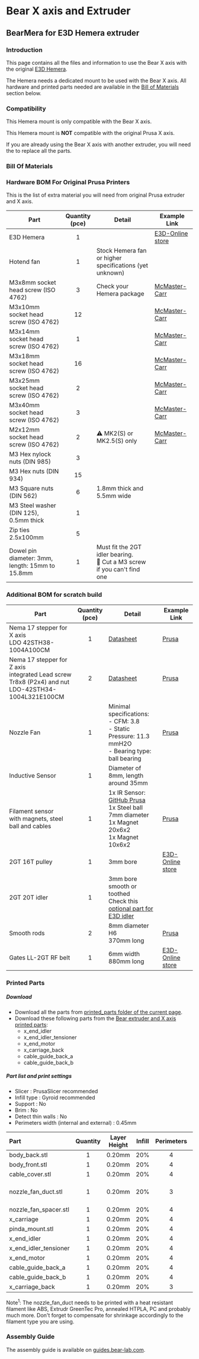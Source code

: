 # Bear X axis and Extruder

## BearMera for E3D Hemera extruder


### Introduction

This page contains all the files and information to use the Bear X axis with the original [E3D Hemera](https://e3d-online.com/e3d-hemera).

The Hemera needs a dedicated mount to be used with the Bear X axis. All hardware and printed parts needed are available in the [Bill of Materials](#bill-of-materials) section below.



### Compatibility

This Hemera mount is only compatible with the Bear X axis.

This Hemera mount is **NOT** compatible with the original Prusa X axis.

If you are already using the Bear X axis with another extruder, you will need the to replace all the parts.



### Bill Of Materials


### Hardware BOM For Original Prusa Printers

This is the list of extra material you will need from original Prusa extruder and X axis.

| Part     | Quantity<br>(pce) | Detail | Example Link |
|----------|:---------------:|----------|--------------|
| E3D Hemera                             | 1 | | [E3D-Online store](https://e3d-online.com/e3d-hemera) |
| Hotend fan                             | 1 | Stock Hemera fan<br/>or higher specifications (yet unknown) | |
| M3x8mm socket head screw (ISO 4762)    | 3 | Check your Hemera package | [McMaster-Carr](https://www.mcmaster.com/90751a111) | |
| M3x10mm socket head screw (ISO 4762)   | 12 | | [McMaster-Carr](https://www.mcmaster.com/#91292a113/=1coixe5) | |
| M3x14mm socket head screw (ISO 4762)   | 1  | | [McMaster-Carr](https://www.mcmaster.com/#91292a027/=1coixl3) | |
| M3x18mm socket head screw (ISO 4762)   | 16 | | [McMaster-Carr](https://www.mcmaster.com/#91292a029/=1coixwt) | |
| M3x25mm socket head screw (ISO 4762)   | 2  | | [McMaster-Carr](https://www.mcmaster.com/#91292a020/=1cok8ux) | |
| M3x40mm socket head screw (ISO 4762)   | 3  | | [McMaster-Carr](https://www.mcmaster.com/#91292a024/=1coj8pe) | |
| M2x12mm socket head screw (ISO 4762)   | 2  | :warning: MK2(S) or MK2.5(S) only | [McMaster-Carr](https://www.mcmaster.com/#91292a834/=1cok8m8) |
| M3 Hex nylock nuts (DIN 985)           | 3  | | |
| M3 Hex nuts (DIN 934)                  | 15 | | |
| M3 Square nuts (DIN 562)               | 6  | 1.8mm thick and 5.5mm wide | |
| M3 Steel washer (DIN 125), 0.5mm thick | 1  | | |
| Zip ties 2.5x100mm                     | 5  | | |
| Dowel pin<br/>diameter: 3mm, length: 15mm to 15.8mm | 1 | Must fit the 2GT idler bearing.<br/>:pushpin: Cut a M3 screw if you can't find one |


### Additional BOM for scratch build

| Part     | Quantity<br>(pce) | Detail | Example Link |
|----------|:---------------:|----------|--------------|
| Nema 17 stepper for X axis<br/>LDO 42STH38-1004A100CM | 1 | [Datasheet](https://github.com/gregsaun/bear_extruder_and_x_axis/raw/master/doc/datasheets/LDO-42STH38-1004A100CM-RevA-for-3D.pdf) | [Prusa](https://shop.prusa3d.com/en/mk3mk3s/388-x-axis-stepper-motor.html) |
| Nema 17 stepper for Z axis<br/>integrated Lead screw Tr8x8 (P2x4) and nut<br/>LDO-42STH34-1004L321E100CM | 2 | [Datasheet](https://github.com/gregsaun/bear_extruder_and_x_axis/raw/master/doc/datasheets/LDO-42STH34-1004L321E100CM-RevA-for-3D.pdf) | [Prusa](https://shop.prusa3d.com/en/spare-parts/386-stepper-motor-z-axis-right.html) |
| Nozzle Fan | 1 | Minimal specifications:<br/>- CFM: 3.8<br/>- Static Pressure: 11.3 mmH2O<br/>- Bearing type: ball bearing | [Prusa](https://shop.prusa3d.com/en/spare-parts/201-print-fan.html) |
| Inductive Sensor | 1 | Diameter of 8mm, length around 35mm | | [Prusa](https://shop.prusa3d.com/en/spare-parts/200-pinda-probe-v2.html) |
| Filament sensor<br/>with magnets, steel ball and cables | 1 | 1x IR Sensor: [GitHub Prusa](https://github.com/prusa3d/MKxS-IR-sensor)<br/>1x Steel ball 7mm diameter<br/>1x Magnet 20x6x2<br/>1x Magnet 10x6x2<br/> | [Prusa](https://shop.prusa3d.com/en/upgrades/898-original-prusa-i3-mk3-to-mk3s-upgrade-kit.html#) |
| 2GT 16T pulley | 1 | 3mm bore<br/> | [E3D-Online store](https://e3d-online.com/gates-powergrip-pulley-16-tooth-6mm) |
| 2GT 20T idler | 1 | 3mm bore<br/>smooth or toothed<br/>Check this [optional part for E3D idler](https://github.com/gregsaun/bear_extruder_and_x_axis/tree/master/optional_parts/x_end_idler_tensioner_e3d) | |
| Smooth rods | 2 | 8mm diameter H6<br/>370mm long | [Prusa](https://shop.prusa3d.com/en/mk3mk3s/589-smooth-rod-8x370-x-axis-1-piece.html) |
| Gates LL-2GT RF belt | 1 | 6mm width<br/>880mm long | [E3D-Online store](https://e3d-online.com/gates-powergripr-gt2-belt-6mm-x-100mm) |

### Printed Parts

##### Download
  * Download all the parts from [printed_parts folder of the current page](printed_parts/).
  * Download these following parts from the [Bear extruder and X axis printed parts](../../printed_parts/):
    * x_end_idler
    * x_end_idler_tensioner
    * x_end_motor
    * x_carriage_back
    * cable_guide_back_a
    * cable_guide_back_b

##### Part list and print settings
  * Slicer : PrusaSlicer recommended
  * Infill type : Gyroid recommended
  * Support : No
  * Brim : No
  * Detect thin walls : No
  * Perimeters width (internal and external) : 0.45mm

| Part | Quantity | Layer Height | Infill | Perimeters | Top/Bottom Layers | Filament Type |
|:----|:----:|:----:|:----:|:----:|:----:|:----:|
| body_back.stl           | 1 | 0.20mm | 20% | 4 | 5 | PETG |
| body_front.stl          | 1 | 0.20mm | 20% | 4 | 5 | PETG |
| cable_cover.stl         | 1 | 0.20mm | 20% | 4 | 5 | PETG |
| nozzle_fan_duct.stl     | 1 | 0.20mm | 20% | 3 | 5 | Read note<sup>1</sup> below |
| nozzle_fan_spacer.stl   | 1 | 0.20mm | 20% | 4 | 5 | PETG |
| x_carriage              | 1 | 0.20mm | 20% | 4 | 5 | PETG |
| pinda_mount.stl         | 1 | 0.20mm | 20% | 4 | 5 | PETG |
| x_end_idler             | 1 | 0.20mm | 20% | 4 | 5 | PETG |
| x_end_idler_tensioner   | 1 | 0.20mm | 20% | 4 | 5 | PETG |
| x_end_motor             | 1 | 0.20mm | 20% | 4 | 5 | PETG |
| cable_guide_back_a      | 1 | 0.20mm | 20% | 4 | 5 | PETG |
| cable_guide_back_b      | 1 | 0.20mm | 20% | 4 | 5 | PETG |
| x_carriage_back         | 1 | 0.20mm | 20% | 3 | 5 | PETG |

Note<sup>1</sup>: The nozzle_fan_duct needs to be printed with a heat resistant filament like ABS, Extrudr GreenTec Pro, annealed HTPLA, PC and probably much more. Don't forget to compensate for shrinkage accordingly to the filament type you are using.



### Assembly Guide

The assembly guide is available on [guides.bear-lab.com](https://guides.bear-lab.com/c/r63d85yfkvrohzf1).

